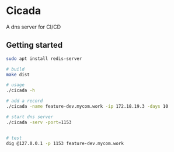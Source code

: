 # Cicada

A dns server for CI/CD


## Getting started

```bash
sudo apt install redis-server

# build
make dist

# usage
./cicada -h

# add a record
./cicada -name feature-dev.mycom.work -ip 172.18.19.3 -days 10

# start dns server
./cicada -serv -port=1153


# test
dig @127.0.0.1 -p 1153 feature-dev.mycom.work

```
